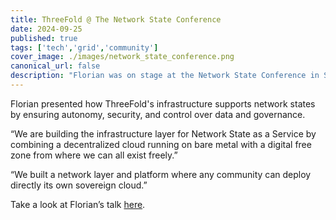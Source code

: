 ```yaml
---
title: ThreeFold @ The Network State Conference
date: 2024-09-25
published: true
tags: ['tech','grid','community']
cover_image: ./images/network_state_conference.png
canonical_url: false
description: "Florian was on stage at the Network State Conference in Singapore, to share a powerful solution for any network state."
---
```


Florian presented how ThreeFold's infrastructure supports network states by ensuring autonomy, security, and control over data and governance.

“We are building the infrastructure layer for Network State as a Service by combining a decentralized cloud running on bare metal with a digital free zone from where we can all exist freely.”

“We built a network layer and platform where any community can deploy directly its own sovereign cloud.”

Take a look at Florian’s talk [here](https://www.youtube.com/live/OWEGg-ZTtSE?si=EukLJY9t0cO_8Ut9&t=14763).
